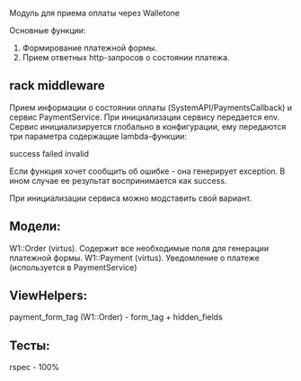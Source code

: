 Модуль для приема оплаты через Walletone

Основные функции:

1. Формирование платежной формы.
2. Прием ответных http-запросов о состоянии платежа.

## rack middleware

Прием информации о состоянии оплаты (SystemAPI/PaymentsCallback) и сервис PaymentService. При инициализации сервису передается env.
Сервис инициализируется глобально в конфигурации, ему передаются три параметра содержащие lambda-функции:

success
failed
invalid 

Если функция хочет сообщить об ошибке - она генерирует exception. В ином случае ее результат воспринимается как success.

При инициализации сервиса можно модставить свой вариант.

## Модели:

 W1::Order (virtus). Содержит все необходимые поля для генерации платежной формы.
 W1::Payment (virtus). Уведомление о платеже (используется в PaymentService)

## ViewHelpers:

payment_form_tag (W1::Order) - form_tag + hidden_fields

## Тесты:

rspec - 100%

